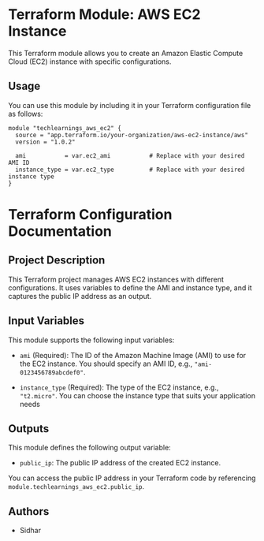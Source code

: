# Terraform Module: AWS EC2 Instance

This Terraform module allows you to create an Amazon Elastic Compute Cloud (EC2) instance with specific configurations.

## Usage

You can use this module by including it in your Terraform configuration file as follows:

```
module "techlearnings_aws_ec2" {
  source = "app.terraform.io/your-organization/aws-ec2-instance/aws"
  version = "1.0.2"

  ami           = var.ec2_ami           # Replace with your desired AMI ID
  instance_type = var.ec2_type          # Replace with your desired instance type
}
```

# Terraform Configuration Documentation

## Project Description

This Terraform project manages AWS EC2 instances with different configurations. It uses variables to define the AMI and instance type, and it captures the public IP address as an output.

Input Variables
---------------
This module supports the following input variables:

*   `ami` (Required): The ID of the Amazon Machine Image (AMI) to use for the EC2 instance. You should specify an AMI ID, e.g., `"ami-0123456789abcdef0"`.
    
*   `instance_type` (Required): The type of the EC2 instance, e.g., `"t2.micro"`. You can choose the instance type that suits your application needs

Outputs
-------

This module defines the following output variable:

*   `public_ip`: The public IP address of the created EC2 instance.

You can access the public IP address in your Terraform code by referencing `module.techlearnings_aws_ec2.public_ip`.

Authors
-------

*   Sidhar